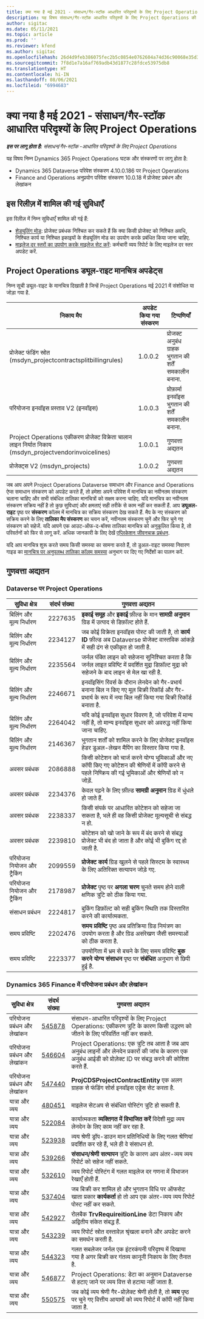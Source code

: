 ```yaml
---
title: क्या नया है मई 2021 - संसाधन/गैर-स्टॉक आधारित परिदृश्यों के लिए Project Operations
description: यह विषय संसाधन/गैर-स्टॉक आधारित परिदृश्यों के लिए Project Operations की मई 2021 रिलीज़ में उपलब्ध गुणवत्ता अपडेट के बारे में जानकारी प्रदान करता है.
author: sigitac
ms.date: 05/11/2021
ms.topic: article
ms.prod: ''
ms.reviewer: kfend
ms.author: sigitac
ms.openlocfilehash: 26d4d9feb386075fec2b5c0854e0762604a74d36c90068e35d351e52d95165d4
ms.sourcegitcommit: 7f8d1e7a16af769adb43d1877c28fdce53975db8
ms.translationtype: HT
ms.contentlocale: hi-IN
ms.lasthandoff: 08/06/2021
ms.locfileid: "6994683"
---
```

# <a name="whats-new-may-2021---project-operations-for-resourcenon-stocked-based-scenarios"></a>क्या नया है मई 2021 - संसाधन/गैर-स्टॉक आधारित परिदृश्यों के लिए Project Operations

_**इस पर लागू होता है:** संसाधन/गैर-स्टॉक -आधारित परिदृश्यों के लिए Project Operations_

यह विषय निम्न Dynamics 365 Project Operations घटक और संस्करणों पर लागू होता है:

- Dynamics 365 Dataverse परिवेश संस्करण 4.10.0.186 पर Project Operations
- Finance and Operations अनुप्रयोग परिवेश संस्करण 10.0.18 में प्रोजेक्ट प्रबंधन और लेखांकन

## <a name="features-included-in-this-release"></a>इस रिलीज़ में शामिल की गई सुविधाएँ

इस रिलीज़ में निम्न सुविधाएँ शामिल की गई हैं:

- [शेड्यूलिंग मोड](../project-management/scheduling-modes.md): प्रोजेक्ट प्रबंधक निश्चित कर सकते हैं कि क्या किसी प्रोजेक्ट को निश्चित अवधि, निश्चित कार्य या निश्चित इकाइयों के शेड्यूलिंग मोड का उपयोग करके प्रबंधित किया जाना चाहिए.
- [माइलेज दर स्तरों का उपयोग करके माइलेज सेट करें](../expense/set-up-mileage.md): कर्मचारी व्यय रिपोर्ट के लिए माइलेज दर स्तर अपडेट करें.

## <a name="project-operations-dual-write-maps-updates"></a>Project Operations ड्यूल-राइट मानचित्र अपडेट्स

निम्न सूची ड्यूल-राइट के मानचित्र दिखाती है जिन्हें Project Operations मई 2021 में संशोधित या जोड़ा गया है.

| निकाय मैप | अपडेट किया गया संस्करण | टिप्पणियाँ |
| --- | --- | --- |
| प्रोजेक्ट फंडिंग स्रोत (msdyn\_projectcontractsplitbillingrules) | 1.0.0.2 | प्रोजक्ट अनुबंध ग्राहक भुगतान की शर्तें समकालीन बनाना. |
| परियोजना इनवॉइस प्रस्ताव V2 (इनवॉइस) | 1.0.0.3 | प्रोफ़ार्मा इनवॉइस भुगतान की शर्तें समकालीन बनाना. |
| Project Operations एकीकरण प्रोजेक्ट विक्रेता चालान लाइन निर्यात निकाय (msdyn\_projectvendorinvoicelines) | 1.0.0.1 | गुणवत्ता अद्यतन |
| प्रोजेक्ट्स V2 (msdyn\_projects) | 1.0.0.2 | गुणवत्ता अद्यतन |

जब आप अपने Project Operations Dataverse समाधान और Finance and Operations ऐप्स समाधान संस्करण को अपडेट करते हैं, तो हमेशा अपने परिवेश में मानचित्र का नवीनतम संस्करण चलाना चाहिए और सभी संबंधित तालिका मानचित्रों को सक्षम करना चाहिए. यदि मानचित्र का नवीनतम संस्करण सक्रिय नहीं है तो कुछ सुविधाएं और क्षमताएं सही तरीके से काम नहीं कर सकती हैं. आप **ड्यूअल-राइट** पृष्ठ पर **संस्करण** कॉलम में मानचित्र का सक्रिय संस्करण देख सकते हैं. मैप के नए संस्करण को सक्रिय करने के लिए **तालिका मैप संस्करण** का चयन करें, नवीनतम संस्करण चुनें और फिर चुने गए संस्करण को सहेजें. यदि आपने एक आउट-ऑफ-द-बॉक्स तालिका मानचित्र को अनुकूलित किया है, तो परिवर्तनों को फिर से लागू करें. अधिक जानकारी के लिए देखें [एप्लिकेशन जीवनचक्र प्रबंधन](/dynamics365/fin-ops-core/dev-itpro/data-entities/dual-write/app-lifecycle-management.md).

यदि आप मानचित्र शुरू करते समय किसी समस्या का सामना करते हैं, तो डुअल-राइट समस्या निवारण गाइड का [मानचित्र पर अनुपलब्ध तालिका कॉलम समस्या](/dynamics365/fin-ops-core/dev-itpro/data-entities/dual-write/dual-write-troubleshooting-finops-upgrades.md#missing-table-columns-issue-on-maps) अनुभाग पर दिए गए निर्देशों का पालन करें.

## <a name="quality-updates"></a>गुणवत्ता अद्यतन

### <a name="project-operations-on-dataverse"></a>Dataverse पर Project Operations

| **सुविधा क्षेत्र** | **संदर्भ संख्या** | **गुणवत्ता अद्यतन** |
| --- | --- | --- |
| बिलिंग और मूल्य निर्धारण | 2227635 | **इकाई समूह** और **इकाई** फ़ील्ड के मान **सामग्री अनुमान** ग्रिड में उत्पाद से डिफ़ॉल्ट होते हैं. |
| बिलिंग और मूल्य निर्धारण | 2234127 | जब कोई विक्रेता इनवॉइस पोस्ट की जाती है, तो **कार्य ID** फ़ील्ड अब Dataverse प्रोजेक्ट वास्तविक आंकड़े में सही ढंग से एकीकृत हो जाती है. |
| बिलिंग और मूल्य निर्धारण | 2235564 | जर्नल पंक्ति लाइन को सहेजना सुनिश्चित करता है कि जर्नल लाइऩ प्रविष्टि में प्रदर्शित मुद्रा डिफ़ॉल्ट मुद्रा को सहेजने के बाद लाइन से मेल खा रही है. |
| बिलिंग और मूल्य निर्धारण | 2246671 | इनवॉइसिंग रिवर्स के दौरान लेनदेन को गैर-प्रभार्य बनाना बिल न किए गए मूल बिक्री रिकॉर्ड और गैर-प्रभार्य के रूप में नया बिल नहीं किया गया बिक्री रिकॉर्ड बनाता है. |
| बिलिंग और मूल्य निर्धारण | 2264042 | यदि कोई इनवॉइस सुधार विवरण है, जो परिवेश में मान्य नहीं है, तो मान्य इनवॉइस सुधार को अवरुद्ध नहीं किया जाना चाहिए. |
| बिलिंग और मूल्य निर्धारण | 2146367 | भुगतान शर्तों को शामिल करने के लिए प्रोजेक्ट इनवॉइस हेडर डुअल-लेखन मैपिंग का विस्तार किया गया है. |
|  अवसर प्रबंधक | 2086888 | किसी कोटेशन को चार्ज करने योग्य भूमिकाओं और नए कॉपी किए गए कोटेशन की श्रेणियों में कॉपी करने से पहले निष्क्रिय की गई भूमिकाओं और श्रेणियों को न जोड़ें. |
|  अवसर प्रबंधक | 2234376 | केवल पढ़ने के लिए फ़ील्ड **सामग्री अनुमान** ग्रिड में धुंधले हो जाते हैं. |
|  अवसर प्रबंधक | 2238337 | किसी संपर्क पर आधारित कोटेशन को सहेजा जा सकता है, भले ही वह किसी प्रोजेक्ट मूल्यसूची से संबद्ध न हो. |
|  अवसर प्रबंधक | 2239810 | कोटेशन को खो जाने के रूप में बंद करने से संबद्ध प्रोजेक्ट भी बंद हो जाता है और कोई भी बुकिंग रद्द हो जाती है. |
| परियोजना नियोजन और ट्रैकिंग | 2099559 | **प्रोजेक्ट कार्य** ग्रिड खुलने से पहले सिस्टम के स्वास्थ्य के लिए अतिरिक्त सत्यापन जोड़े गए. |
| परियोजना नियोजन और ट्रैकिंग | 2178987 | **प्रोजेक्ट** पृष्ठ पर **अगला चरण** चुनते समय होने वाली क्षणिक त्रुटि को ठीक किया गया. |
| संसाधन प्रबंधन | 2224817 | बुकिंग डिफ़ॉल्ट को सही बुकिंग स्थिति तक विस्तारित करने की कार्यात्मकता. |
| समय प्रविष्टि | 2202476 | **समय प्रविष्टि** पृष्ठ अब प्रतिक्रिया ग्रिड नियंत्रण का उपयोग करता है और ग्रिड असंरेखण जैसी समस्याओं को ठीक करता है. |
| समय प्रविष्टि | 2223377 | उपयोगिता में भ्रम से बचने के लिए समय प्रविष्टि **बुक करने योग्य संसाधन** पृष्ठ पर **संबंधित** अनुभाग से छिपी हुई है. |

### <a name="project-management-and-accounting-in-dynamics-365-finance"></a>Dynamics 365 Finance में परियोजना प्रबंधन और लेखांकन

| सुविधा क्षेत्र | संदर्भ संख्या | गुणवत्ता अद्यतन |
| --- | --- | --- |
| परियोजना प्रबंधन और लेखांकन | [545878](https://fix.lcs.dynamics.com/Issue/Details/?bugId=545878) | संसाधन-आधारित परिदृश्यों के लिए Project Operations: एकीकरण त्रुटि के कारण किसी उद्धरण को जीतने के लिए परिवर्तित नहीं कर सकते. |
| परियोजना प्रबंधन और लेखांकन | [546604](https://fix.lcs.dynamics.com/Issue/Details/?bugId=546604) | Project Operations: एक त्रुटि तब आता है जब आप अनुबंध लाइनों और लेनदेन प्रकारों की जांच के कारण एक अनुबंध आईडी को प्रोज़ेक्ट ID पर संबद्ध करने की कोशिश करते हैं. |
| परियोजना प्रबंधन और लेखांकन | [547440](https://fix.lcs.dynamics.com/Issue/Details/?bugId=547440) | **ProjCDSProjectContractEntity** एक अलग ग्राहक से फंडिंग सोर्स इनवॉइस एड्रेस सेट करता है. |
| यात्रा और व्यय | [480451](https://fix.lcs.dynamics.com/Issue/Details/?bugId=480451) | माइलेज सेटअप से संबंधित पोस्टिंग त्रुटि हो सकती है. |
| यात्रा और व्यय | [522084](https://fix.lcs.dynamics.com/Issue/Details/?bugId=522084) | कार्यात्मकता **व्यक्तिगत में विभाजित करें** विदेशी मुद्रा व्यय लेनदेन के लिए काम नहीं कर रहा है. |
| यात्रा और व्यय | [523938](https://fix.lcs.dynamics.com/Issue/Details/?bugId=523938) | व्यय श्रेणी ड्रॉप-डाउन मान प्रतिनिधियों के लिए गलत श्रेणियां प्रदर्शित कर रहे हैं, भले ही वे संसाधन हो. |
| यात्रा और व्यय | [539266](https://fix.lcs.dynamics.com/Issue/Details/?bugId=539266) | **संसाधन/श्रेणी सत्यापन** त्रुटि के कारण आप अंतर-व्यय व्यय रिपोर्ट को सहेज नहीं सकते. |
| यात्रा और व्यय | [532610](https://fix.lcs.dynamics.com/Issue/Details/?bugId=532610) | व्यय रिपोर्ट पोस्टिंग में गलत माइलेज दर गणना में विभाजन रेखाएँ होती हैं. |
| यात्रा और व्यय | [537404](https://fix.lcs.dynamics.com/Issue/Details/?bugId=537404) | जब बिक्री कर शामिल हो और भुगतान विधि पर ऑफसेट खाता प्रकार **कार्यकर्ता** हो तो आप एक अंतर-व्यय व्यय रिपोर्ट पोस्ट नहीं कर सकते. |
| यात्रा और व्यय | [542927](https://fix.lcs.dynamics.com/Issue/Details/?bugId=542927) | रोलबैक **TrvRequireitionLine** डेटा निकाय और अद्वितीय संकेत संबद्ध हैं. |
| यात्रा और व्यय | [543239](https://fix.lcs.dynamics.com/Issue/Details/?bugId=543239) | व्यय रिपोर्ट स्रोत दस्तावेज़ श्रृंखला बनाने और अपडेट करने का समर्थन करती है. |
| यात्रा और व्यय | [544323](https://fix.lcs.dynamics.com/Issue/Details/?bugId=544323) | गलत सबलेजर जर्नल एक इंटरकंपनी परिदृश्य में दिखाया गया है अगर बिक्री कर गंतव्य कानूनी निकाय के लिए तैनात है. |
| यात्रा और व्यय | [546877](https://fix.lcs.dynamics.com/Issue/Details/?bugId=546877) | Project Operations: डेटा का अनुमान Dataverse से हटाए जाने पर व्यय वित्त से हटाया नहीं जाता है. |
| यात्रा और व्यय | [550575](https://fix.lcs.dynamics.com/Issue/Details/?bugId=550575) | जब कोई व्यय श्रेणी गैर-प्रोज़ेक्ट श्रेणी होती है, तो **व्यय** पृष्ठ पर चुने गए वित्तीय आयामों को व्यय रिपोर्ट में कॉपी नहीं किया जाता है. |
